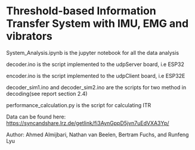 # Threshold-based Information Transfer System with IMU, EMG and vibrators

System_Analysis.ipynb is the jupyter notebook for all the data analysis

decoder.ino is the script implemented to the udpServer board, i.e ESP32

encoder.ino is the script implemented to the udpClient board, i.e ESP32E

decoder_sim1.ino and decoder_sim2.ino are the scripts for two method in decoding(see report section 2.4)

performance_calculation.py is the script for calculating ITR

Data can be found here: https://syncandshare.lrz.de/getlink/fi3AynGppD5jvn7uEdVXA3Yp/

Author: Ahmed Almijbari, Nathan van Beelen, Bertram Fuchs, and Runfeng Lyu
